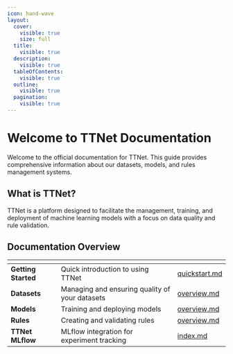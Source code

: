```yaml
---
icon: hand-wave
layout:
  cover:
    visible: true
    size: full
  title:
    visible: true
  description:
    visible: true
  tableOfContents:
    visible: true
  outline:
    visible: true
  pagination:
    visible: true
---
```


# Welcome to TTNet Documentation

Welcome to the official documentation for TTNet. This guide provides comprehensive information about our datasets, models, and rules management systems.

## What is TTNet?

TTNet is a platform designed to facilitate the management, training, and deployment of machine learning models with a focus on data quality and rule validation.

## Documentation Overview

<table data-view="cards">
  <thead>
    <tr>
      <th></th>
      <th></th>
      <th data-hidden data-card-target data-type="content-ref"></th>
    </tr>
  </thead>
  <tbody>
    <tr>
      <td><strong>Getting Started</strong></td>
      <td>Quick introduction to using TTNet</td>
      <td><a href="getting-started/quickstart.md">quickstart.md</a></td>
    </tr>
    <tr>
      <td><strong>Datasets</strong></td>
      <td>Managing and ensuring quality of your datasets</td>
      <td><a href="datasets/overview.md">overview.md</a></td>
    </tr>
    <tr>
      <td><strong>Models</strong></td>
      <td>Training and deploying models</td>
      <td><a href="models/overview.md">overview.md</a></td>
    </tr>
    <tr>
      <td><strong>Rules</strong></td>
      <td>Creating and validating rules</td>
      <td><a href="rules/overview.md">overview.md</a></td>
    </tr>
    <tr>
      <td><strong>TTNet MLflow</strong></td>
      <td>MLflow integration for experiment tracking</td>
      <td><a href="ttnet-mlflow/index.md">index.md</a></td>
    </tr>
  </tbody>
</table>
